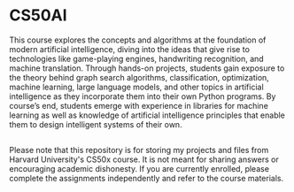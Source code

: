 # CS50AI
This course explores the concepts and algorithms at the foundation of modern artificial intelligence, diving into the ideas that give rise to technologies like game-playing engines, handwriting recognition, and machine translation. Through hands-on projects, students gain exposure to the theory behind graph search algorithms, classification, optimization, machine learning, large language models, and other topics in artificial intelligence as they incorporate them into their own Python programs. By course’s end, students emerge with experience in libraries for machine learning as well as knowledge of artificial intelligence principles that enable them to design intelligent systems of their own.
##
Please note that this repository is for storing my projects and files from Harvard University's CS50x course. It is not meant for sharing answers or encouraging academic dishonesty. If you are currently enrolled, please complete the assignments independently and refer to the course materials.
